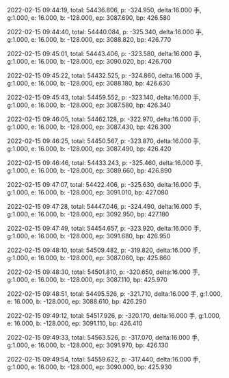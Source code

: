 2022-02-15 09:44:19, total: 54436.806, p: -324.950, delta:16.000 手, g:1.000, e: 16.000, b: -128.000, ep: 3087.690, bp: 426.580

2022-02-15 09:44:40, total: 54440.084, p: -325.340, delta:16.000 手, g:1.000, e: 16.000, b: -128.000, ep: 3088.820, bp: 426.770

2022-02-15 09:45:01, total: 54443.406, p: -323.580, delta:16.000 手, g:1.000, e: 16.000, b: -128.000, ep: 3090.020, bp: 426.700

2022-02-15 09:45:22, total: 54432.525, p: -324.860, delta:16.000 手, g:1.000, e: 16.000, b: -128.000, ep: 3088.180, bp: 426.630

2022-02-15 09:45:43, total: 54459.552, p: -323.140, delta:16.000 手, g:1.000, e: 16.000, b: -128.000, ep: 3087.580, bp: 426.340

2022-02-15 09:46:05, total: 54462.128, p: -322.970, delta:16.000 手, g:1.000, e: 16.000, b: -128.000, ep: 3087.430, bp: 426.300

2022-02-15 09:46:25, total: 54450.567, p: -323.870, delta:16.000 手, g:1.000, e: 16.000, b: -128.000, ep: 3087.490, bp: 426.420

2022-02-15 09:46:46, total: 54433.243, p: -325.460, delta:16.000 手, g:1.000, e: 16.000, b: -128.000, ep: 3089.660, bp: 426.890

2022-02-15 09:47:07, total: 54422.406, p: -325.630, delta:16.000 手, g:1.000, e: 16.000, b: -128.000, ep: 3091.010, bp: 427.080

2022-02-15 09:47:28, total: 54447.046, p: -324.490, delta:16.000 手, g:1.000, e: 16.000, b: -128.000, ep: 3092.950, bp: 427.180

2022-02-15 09:47:49, total: 54454.657, p: -323.920, delta:16.000 手, g:1.000, e: 16.000, b: -128.000, ep: 3091.680, bp: 426.950

2022-02-15 09:48:10, total: 54509.482, p: -319.820, delta:16.000 手, g:1.000, e: 16.000, b: -128.000, ep: 3087.060, bp: 425.860

2022-02-15 09:48:30, total: 54501.810, p: -320.650, delta:16.000 手, g:1.000, e: 16.000, b: -128.000, ep: 3087.110, bp: 425.970

2022-02-15 09:48:51, total: 54495.526, p: -321.710, delta:16.000 手, g:1.000, e: 16.000, b: -128.000, ep: 3088.610, bp: 426.290

2022-02-15 09:49:12, total: 54517.926, p: -320.170, delta:16.000 手, g:1.000, e: 16.000, b: -128.000, ep: 3091.110, bp: 426.410

2022-02-15 09:49:33, total: 54563.526, p: -317.070, delta:16.000 手, g:1.000, e: 16.000, b: -128.000, ep: 3091.970, bp: 426.130

2022-02-15 09:49:54, total: 54559.622, p: -317.440, delta:16.000 手, g:1.000, e: 16.000, b: -128.000, ep: 3090.000, bp: 425.930